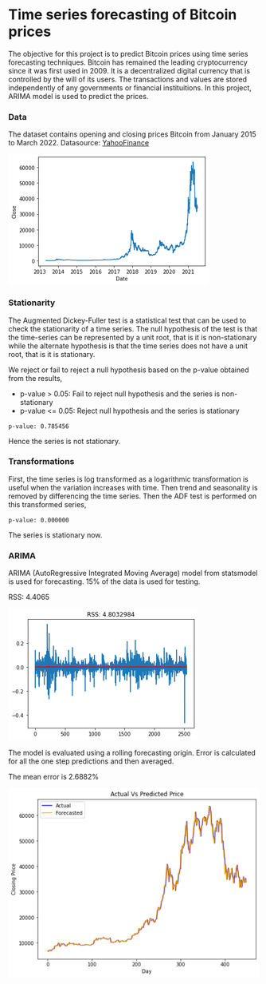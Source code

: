 # Time series forecasting of Bitcoin prices

The objective for this project is to predict Bitcoin prices using time series forecasting techniques. Bitcoin has remained the leading cryptocurrency since it was first used in 2009. It is a decentralized digital currency that is controlled by the will of its users. The transactions and values are stored independently of any governments or financial instituitions. In this project, ARIMA model is used to predict the prices.

### Data
The dataset contains opening and closing prices Bitcoin from January 2015 to March 2022.
Datasource: [YahooFinance]( https://finance.yahoo.com/quote/BTC-USD/history/)

![data_btc](https://github.com/tharini-p/time-series-forecasting/blob/main/img/data_btc.png)


### Stationarity

The Augmented Dickey-Fuller test is a statistical test that can be used to check the stationarity of a time series. The null hypothesis of the test is that the time-series can be represented by a unit root, that is it is non-stationary while the alternate hypothesis is that the time series does not have a unit root, that is it is stationary.

We reject or fail to reject a null hypothesis based on the p-value obtained from the results,
* p-value > 0.05: Fail to reject null hypothesis and the series is non-stationary
* p-value <= 0.05: Reject null hypothesis and the series is stationary

```
p-value: 0.785456
```
Hence the series is not stationary.

### Transformations

First, the time series is log transformed as a logarithmic transformation is useful when the variation increases with time. Then trend and seasonality is removed by differencing the time series. Then the ADF test is performed on this transformed series,

```
p-value: 0.000000
```
The series is stationary now.

### ARIMA

ARIMA (AutoRegressive Integrated Moving Average) model from statsmodel is used for forecasting. 15% of the data is used for testing.

RSS: 4.4065

![rss_btc](https://github.com/tharini-p/time-series-forecasting/blob/main/img/rss_btc.png)


The model is evaluated using a rolling forecasting origin. Error is calculated for all the one step predictions and then averaged.

The mean error is 2.6882%

![pred_btc](https://github.com/tharini-p/time-series-forecasting/blob/main/img/pred_btc.png)


